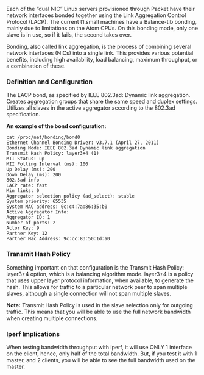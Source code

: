 <!-- <meta>
{
    "title":"LACP Bonding",
    "description":"Learn how to setup aggregated grups that share the same bond link and speed",
    "tag":["Route LACP", "Bonding"],
    "seo-title": "LACP Bondingt - Packet Technical Guides",
    "seo-description": "Learn how to setup aggregated grups that share the same bond link and speed.",
    "og-title": LACP Bonding",
    "og-description":"Learn how to setup aggregated grups that share the same bond link and speed"  
}
</meta> -->

Each of the “dual NIC” Linux servers provisioned through Packet have their network interfaces bonded together using the Link Aggregation Control Protocol (LACP).  The current t1.small machines have a Balance-tlb bonding, mainly due to limitations on the Atom CPUs. On this bonding mode, only one slave is in use, so if it fails, the second takes over.

Bonding, also called link aggregation, is the process of combining several network interfaces (NICs) into a single link.  This provides various potential benefits, including high availability, load balancing, maximum throughput, or a combination of these.


### Definition and Configuration
The LACP bond, as specified by IEEE 802.3ad: Dynamic link aggregation. Creates aggregation groups that share the same speed and duplex settings. Utilizes all slaves in the active aggregator according to the 802.3ad specification.

**An example of the bond configuration:**
```
cat /proc/net/bonding/bond0
Ethernet Channel Bonding Driver: v3.7.1 (April 27, 2011)
Bonding Mode: IEEE 802.3ad Dynamic link aggregation
Transmit Hash Policy: layer3+4 (1)
MII Status: up
MII Polling Interval (ms): 100
Up Delay (ms): 200
Down Delay (ms): 200
802.3ad info
LACP rate: fast
Min links: 0
Aggregator selection policy (ad_select): stable
System priority: 65535
System MAC address: 0c:c4:7a:86:35:b0
Active Aggregator Info:
Aggregator ID: 1
Number of ports: 2
Actor Key: 9
Partner Key: 12
Partner Mac Address: 9c:cc:83:50:1d:a0
```

### Transmit Hash Policy
Something important on that configuration is the Transmit Hash Policy: layer3+4 option, which is a balancing algorithm mode. layer3+4 is a policy that uses upper layer protocol information, when available, to generate the hash. This allows for traffic to a particular network peer to span multiple slaves, although a single connection will not span multiple slaves.

**Note:** Transmit Hash Policy is used in the slave selection only for outgoing traffic.  This means that you will be able to use the full network bandwidth when creating multiple connections.


### Iperf Implications
When testing bandwidth throughput with iperf, it will use ONLY 1 interface on the client, hence, only half of the total bandwidth. But, if you test it with 1 master, and 2 clients, you will be able to see the full bandwidth used on the master.
